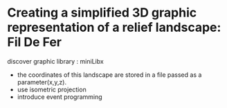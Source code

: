 # Creating a simplified 3D graphic representation of a relief landscape: Fil De Fer
discover graphic library : miniLibx 
- the coordinates of this landscape are stored in a file passed as a parameter(x,y,z).
- use isometric projection
- introduce event programming
